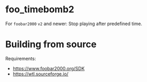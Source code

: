 # foo_timebomb2
For `foobar2000` `v2` and newer: Stop playing after predefined time.

# Building from source
Requirements:
* https://www.foobar2000.org/SDK
* https://wtl.sourceforge.io/
